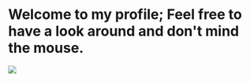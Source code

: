 <html>

<body>

<h1>Welcome to my profile; Feel free to have a look around and don't mind the mouse.</h1>



</body>
<img src = https://media2.giphy.com/media/Rl5kUmXI5dLkxWOJQ7/200w.gif>
</html>
